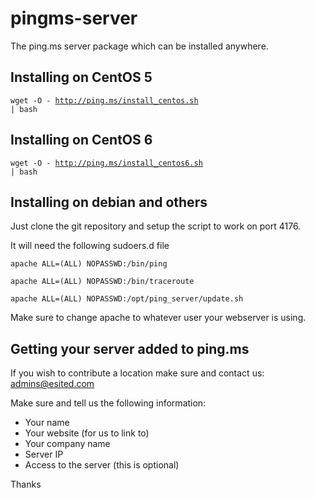 pingms-server
=============

The ping.ms server package which can be installed anywhere.

## Installing on CentOS 5
<code bash>wget -O - http://ping.ms/install_centos.sh | bash</code>

## Installing on CentOS 6
<code bash>wget -O - http://ping.ms/install_centos6.sh | bash</code>

## Installing on debian and others

Just clone the git repository and setup the script to work on port 4176.

It will need the following sudoers.d file

<code>apache ALL=(ALL) NOPASSWD:/bin/ping</code>

<code>apache ALL=(ALL) NOPASSWD:/bin/traceroute</code>

<code>apache ALL=(ALL) NOPASSWD:/opt/ping_server/update.sh</code>

Make sure to change apache to whatever user your webserver is using.

## Getting your server added to ping.ms

If you wish to contribute a location make sure and contact us: admins@esited.com

Make sure and tell us the following information:

* Your name
* Your website (for us to link to)
* Your company name
* Server IP
* Access to the server (this is optional)

Thanks
